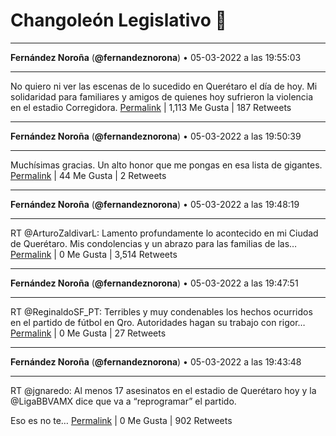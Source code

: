 # Changoleón Legislativo 🙈
*****
**Fernández Noroña** (**@fernandeznorona**) • 05-03-2022 a las 19:55:03
*****
No quiero ni ver las escenas de lo sucedido en Querétaro el día de hoy. Mi solidaridad para familiares y amigos de quienes hoy sufrieron la violencia en el estadio Corregidora.
[Permalink](https://twitter.com/fernandeznorona/status/1500319020653764617) | 1,113 Me Gusta | 187 Retweets
*****
**Fernández Noroña** (**@fernandeznorona**) • 05-03-2022 a las 19:50:39
*****
Muchísimas gracias. Un alto honor que me pongas en esa lista de gigantes.
[Permalink](https://twitter.com/fernandeznorona/status/1500317914330587139) | 44 Me Gusta | 2 Retweets
*****
**Fernández Noroña** (**@fernandeznorona**) • 05-03-2022 a las 19:48:19
*****
RT @ArturoZaldivarL: Lamento profundamente  lo acontecido en mi Ciudad de Querétaro. Mis condolencias y un abrazo para las familias de las…
[Permalink](https://twitter.com/fernandeznorona/status/1500317325039312896) | 0 Me Gusta | 3,514 Retweets
*****
**Fernández Noroña** (**@fernandeznorona**) • 05-03-2022 a las 19:47:51
*****
RT @ReginaldoSF_PT: Terribles y muy condenables los hechos ocurridos en el partido de fútbol en Qro. Autoridades hagan su trabajo con rigor…
[Permalink](https://twitter.com/fernandeznorona/status/1500317207917563904) | 0 Me Gusta | 27 Retweets
*****
**Fernández Noroña** (**@fernandeznorona**) • 05-03-2022 a las 19:43:48
*****
RT @jgnaredo: Al menos 17 asesinatos en el estadio de Querétaro hoy y la @LigaBBVAMX dice que va a “reprogramar” el partido. 


Eso es no te…
[Permalink](https://twitter.com/fernandeznorona/status/1500316189238579200) | 0 Me Gusta | 902 Retweets